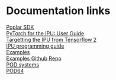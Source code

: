 # Documentation links

 [Poplar SDK](https://docs.graphcore.ai/projects/sdk-overview/en/latest/overview.html?highlight=poptorch#introduction)<br>
 [PyTorch for the IPU: User Guide](https://docs.graphcore.ai/projects/poptorch-user-guide/en/3.2.0/index.html)<br>
 [Targetting the IPU from Tensorflow 2](https://docs.graphcore.ai/projects/tensorflow-user-guide/en/latest/index.html) <br>
 [IPU programming guide](https://docs.graphcore.ai/projects/ipu-programmers-guide/en/latest/index.html) <br>
 [Examples](https://docs.graphcore.ai/projects/tutorials/en/latest/intro.html) <br>
 [Examples Github Repo](https://github.com/graphcore/examples) <br>
 [POD systems](https://docs.graphcore.ai/projects/ipu-pod-getting-started/en/latest/overview.html?highlight=PopTorch#pod-overview) <br> 
 [POD64](https://www.graphcore.ai/products/bow-pod64) <br>
